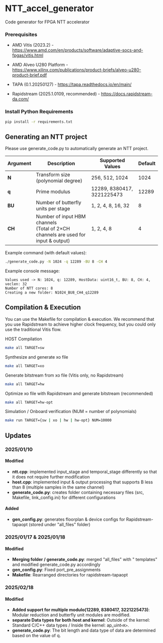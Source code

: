 # NTT_accel_generator
Code generator for FPGA NTT accelerator

### Prerequisites

- AMD Vitis (2023.2) - https://www.amd.com/en/products/software/adaptive-socs-and-fpgas/vitis.html

- AMD Alveo U280 Platform - https://www.xilinx.com/publications/product-briefs/alveo-u280-product-brief.pdf

- TAPA (0.1.20250127) - https://tapa.readthedocs.io/en/main/

- Rapidstream (2025.1.0109, recommended) - https://docs.rapidstream-da.com/

### Install Python Requirements
```bash
pip install -r requirements.txt 
```

## Generating an NTT project 

Please use generate_code.py to automatically generate an NTT project.

| Argument | Description | Supported Values | Default |
|----------|-------------|-----------------|---------|
| **N** | Transform size (polynomial degree) | 256, 512, 1024 | 1024 |
| **q** | Prime modulus | 12289, 8380417, 3221225473 | 12289 |
| **BU** | Number of butterfly units per stage | 1, 2, 4, 8, 16, 32 | 8 |
| **CH** | Number of input HBM channels <br> (Total of 2×CH channels are used for input & output) | 1, 2, 4, 8 | 4 |

Example command (with default values):
```bash
./generate_code.py -N 1024 -q 12289 -BU 8 -CH 4 
```

Example console message:
```
Values used -> N: 1024, q: 12289, HostData: uint16_t, BU: 8, CH: 4, veclen: 32
Number of NTT cores: 8
Creating a new folder: N1024_BU8_CH4_q12289
```

## Compilation & Execution 

You can use the Makefile for compilation & execution.
We recommend that you use Rapidstream to achieve higher clock frequency, but you could only use the traditional Vitis flow.

HOST Compilation
```bash
make all TARGET=sw
```
Synthesize and generate xo file
```bash
make all TARGET=xo
```
Generate bitstream from xo file (Vitis only, no Rapidstream)
```bash
make all TARGET=hw
```
Optimize xo file with Rapidstream and generate bitstream (recommended)
```bash
make all TARGET=hw-opt
```
Simulation / Onboard verification (NUM = number of polynomials)
```bash
make run TARGET={sw | xo | hw | hw-opt} NUM=10000
```

## Updates
### 2025/01/10
#### Modified
- **ntt.cpp**: implemented input_stage and temporal_stage differently so that it does not require further modification
- **host.cpp**: implemented input & output processing that supports B less than 8 (multiple samples in the same channel)
- **generate_code.py**: creates folder containing necessary files (src, Makefile, link_config.ini) for different configurations 

#### Added
- **gen_config.py**: generates floorplan & device configs for Rapidstream-tapaopt (stored under "all_files" folder)

### 2025/01/17 & 2025/01/18
#### Modified
- **Merging folder / generate_code.py**: merged "all_files" with " templates" and modified generate_code.py accordingly
- **gen_config.py**: Fixed port_pre_assignments
- **Makefile**: Rearranged directories for rapidstream-tapaopt

### 2025/02/18
#### Modified
- **Added support for multiple modulo(12289, 8380417, 3221225473)**: Modular reduction and butterfly unit modules are modified.
- **separate Data types for both host and kernel**: Outside of the kernel: Standard C/C++ data types / Inside the kernel: ap_uint`<K>`.
- **generate_code.py**: The bit length and data type of data are determined based on the value of q.
